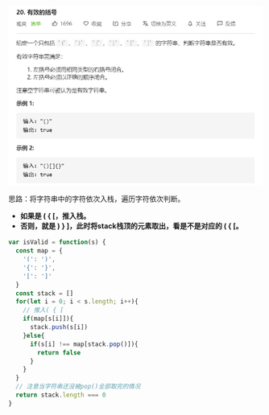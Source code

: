 ![](../images/lc20.png)



思路：将字符串中的字符依次入栈，遍历字符依次判断。

- **如果是 ( { [，推入栈。**
- **否则，就是 ) } ]，此时将stack栈顶的元素取出，看是不是对应的 ( { [。**

```javascript
var isValid = function(s) {
  const map = {
    '(': ')', 
    '{': '}', 
    '[': ']'
  }
  const stack = []
  for(let i = 0; i < s.length; i++){
    // 推入( { [
    if(map[s[i]]){
      stack.push(s[i])
    }else{
      if(s[i] !== map[stack.pop()]){
        return false
      }
    }
  }
  // 注意当字符串还没被pop()全部取完的情况
  return stack.length === 0
}
```

